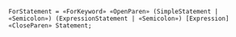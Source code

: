 <!-- This file is generated automatically by infrastructure scripts. Please don't edit by hand. -->

```{ .ebnf .slang-ebnf #ForStatement }
ForStatement = «ForKeyword» «OpenParen» (SimpleStatement | «Semicolon») (ExpressionStatement | «Semicolon») [Expression] «CloseParen» Statement;
```
